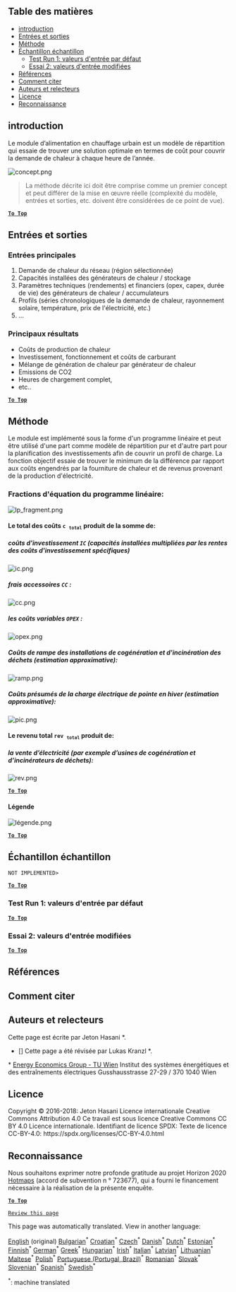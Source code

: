 <h2> Table des matières </h2><ul><li> <a href="#introduction">introduction</a> </li><li> <a href="#inputs-and-outputs">Entrées et sorties</a> </li><li> <a href="#method">Méthode</a> </li><li> <a href="#sample-run">Échantillon échantillon</a> <ul><li> <a href="#test-run-1-default-input-values">Test Run 1: valeurs d&#39;entrée par défaut</a> </li><li> <a href="#test-run-2-modified-input-values">Essai 2: valeurs d&#39;entrée modifiées</a> </li></ul></li><li> <a href="#references">Références</a> </li><li> <a href="#how-to-cite">Comment citer</a> </li><li> <a href="#authors-and-reviewers">Auteurs et relecteurs</a> </li><li> <a href="#license">Licence</a> </li><li> <a href="#acknowledgement">Reconnaissance</a> </li></ul><h2> introduction </h2><p> Le module d’alimentation en chauffage urbain est un modèle de répartition qui essaie de trouver une solution optimale en termes de coût pour couvrir la demande de chaleur à chaque heure de l’année. </p><p><img alt="concept.png" src="https://github.com/HotMaps/hotmaps_wiki/blob/master/Images/dh_supply/concept.png"/></p><blockquote><p> La méthode décrite ici doit être comprise comme un premier concept et peut différer de la mise en œuvre réelle (complexité du modèle, entrées et sorties, etc. doivent être considérées de ce point de vue). </p></blockquote><p><ins> <code><strong><a href="#table-of-contents">To Top</a></strong></code> </ins> </p><h2> Entrées et sorties </h2><h3> Entrées principales </h3><ol><li> Demande de chaleur du réseau (région sélectionnée) </li><li> Capacités installées des générateurs de chaleur / stockage </li><li> Paramètres techniques (rendements) et financiers (opex, capex, durée de vie) des générateurs de chaleur / accumulateurs </li><li> Profils (séries chronologiques de la demande de chaleur, rayonnement solaire, température, prix de l&#39;électricité, etc.) </li><li> ... </li></ol><h3> Principaux résultats </h3><ul><li> Coûts de production de chaleur </li><li> Investissement, fonctionnement et coûts de carburant </li><li> Mélange de génération de chaleur par générateur de chaleur </li><li> Emissions de CO2 </li><li> Heures de chargement complet, </li><li> etc.. </li></ul><p><ins> <code><strong><a href="#table-of-contents">To Top</a></strong></code> </ins> </p><h2> Méthode </h2><p> Le module est implémenté sous la forme d&#39;un programme linéaire et peut être utilisé d&#39;une part comme modèle de répartition pur et d&#39;autre part pour la planification des investissements afin de couvrir un profil de charge. La fonction objectif essaie de trouver le minimum de la différence par rapport aux coûts engendrés par la fourniture de chaleur et de revenus provenant de la production d&#39;électricité. </p><h3> Fractions d&#39;équation du programme linéaire: </h3><p><img alt="lp_fragment.png" src="https://github.com/HotMaps/hotmaps_wiki/blob/master/Images/dh_supply/lp_fragment.png"/></p><h4> Le total des coûts <code>c <sub>total</sub></code> produit de la somme de: </h4><h5> coûts d&#39;investissement <code>IC</code> (capacités installées multipliées par les rentes des coûts d&#39;investissement spécifiques) </h5><p><img alt="ic.png" src="https://github.com/HotMaps/hotmaps_wiki/blob/master/Images/dh_supply/ic.png"/></p><h5> frais accessoires <code>CC</code> : </h5><p><img alt="cc.png" src="https://github.com/HotMaps/hotmaps_wiki/blob/master/Images/dh_supply/cc.png"/></p><h5> les coûts variables <code>OPEX</code> : </h5><p><img alt="opex.png" src="https://github.com/HotMaps/hotmaps_wiki/blob/master/Images/dh_supply/opex.png"/></p><h5> Coûts de rampe des installations de cogénération et d&#39;incinération des déchets (estimation approximative): </h5><p><img alt="ramp.png" src="https://github.com/HotMaps/hotmaps_wiki/blob/master/Images/dh_supply/ramp.png"/></p><h5> Coûts présumés de la charge électrique de pointe en hiver (estimation approximative): </h5><p><img alt="pic.png" src="https://github.com/HotMaps/hotmaps_wiki/blob/master/Images/dh_supply/peak.png"/></p><h4> Le revenu total <code>rev <sub>total</sub></code> produit de: </h4><h5> la vente d’électricité (par exemple d’usines de cogénération et d’incinérateurs de déchets): </h5><p><img alt="rev.png" src="https://github.com/HotMaps/hotmaps_wiki/blob/master/Images/dh_supply/rev.png"/></p><p><ins> <code><strong><a href="#table-of-contents">To Top</a></strong></code> </ins> </p><h4> Légende </h4><p><img alt="légende.png" src="https://github.com/HotMaps/hotmaps_wiki/blob/master/Images/dh_supply/legend.png"/></p><p><ins> <code><strong><a href="#table-of-contents">To Top</a></strong></code> </ins> </p><h2> Échantillon échantillon </h2><p> <code>NOT IMPLEMENTED&gt;</code> </p> <p><ins> <code><strong><a href="#table-of-contents">To Top</a></strong></code> </ins> </p><h3> Test Run 1: valeurs d&#39;entrée par défaut </h3><p><ins> <code><strong><a href="#table-of-contents">To Top</a></strong></code> </ins> </p><h3> Essai 2: valeurs d&#39;entrée modifiées </h3><p><ins> <code><strong><a href="#table-of-contents">To Top</a></strong></code> </ins> </p><h2> Références </h2><h2> Comment citer </h2><h2> Auteurs et relecteurs </h2><p> Cette page est écrite par Jeton Hasani *. </p><ul><li> [] Cette page a été révisée par Lukas Kranzl *. </li></ul><p> * <a href="https://eeg.tuwien.ac.at/">Energy Economics Group - TU Wien</a> Institut des systèmes énergétiques et des entraînements électriques Gusshausstrasse 27-29 / 370 1040 Wien </p><h2> Licence </h2><p> Copyright © 2016-2018: Jeton Hasani Licence internationale Creative Commons Attribution 4.0 Ce travail est sous licence Creative Commons CC BY 4.0 Licence internationale. Identifiant de licence SPDX: Texte de licence CC-BY-4.0: https://spdx.org/licenses/CC-BY-4.0.html </p><h2> Reconnaissance </h2><p> Nous souhaitons exprimer notre profonde gratitude au projet Horizon 2020 <a href="https://www.hotmaps-project.eu">Hotmaps</a> (accord de subvention n ° 723677), qui a fourni le financement nécessaire à la réalisation de la présente enquête. </p><p><ins> <code><strong><a href="#table-of-contents">To Top</a></strong></code> </ins> </p><p> <code><a href="https://github.com/HotMaps/hotmaps_wiki/wiki/CM_DH_supply/_edit">Review this page</a></code> </p>

This page was automatically translated. View in another language:

[English](../en/CM-District-heating-supply-dispatch.md) (original) [Bulgarian](../bg/CM-District-heating-supply-dispatch.md)<sup>\*</sup> [Croatian](../hr/CM-District-heating-supply-dispatch.md)<sup>\*</sup> [Czech](../cs/CM-District-heating-supply-dispatch.md)<sup>\*</sup> [Danish](../da/CM-District-heating-supply-dispatch.md)<sup>\*</sup> [Dutch](../nl/CM-District-heating-supply-dispatch.md)<sup>\*</sup> [Estonian](../et/CM-District-heating-supply-dispatch.md)<sup>\*</sup> [Finnish](../fi/CM-District-heating-supply-dispatch.md)<sup>\*</sup>  [German](../de/CM-District-heating-supply-dispatch.md)<sup>\*</sup> [Greek](../el/CM-District-heating-supply-dispatch.md)<sup>\*</sup> [Hungarian](../hu/CM-District-heating-supply-dispatch.md)<sup>\*</sup> [Irish](../ga/CM-District-heating-supply-dispatch.md)<sup>\*</sup> [Italian](../it/CM-District-heating-supply-dispatch.md)<sup>\*</sup> [Latvian](../lv/CM-District-heating-supply-dispatch.md)<sup>\*</sup> [Lithuanian](../lt/CM-District-heating-supply-dispatch.md)<sup>\*</sup> [Maltese](../mt/CM-District-heating-supply-dispatch.md)<sup>\*</sup> [Polish](../pl/CM-District-heating-supply-dispatch.md)<sup>\*</sup> [Portuguese (Portugal, Brazil)](../pt/CM-District-heating-supply-dispatch.md)<sup>\*</sup> [Romanian](../ro/CM-District-heating-supply-dispatch.md)<sup>\*</sup> [Slovak](../sk/CM-District-heating-supply-dispatch.md)<sup>\*</sup> [Slovenian](../sl/CM-District-heating-supply-dispatch.md)<sup>\*</sup> [Spanish](../es/CM-District-heating-supply-dispatch.md)<sup>\*</sup> [Swedish](../sv/CM-District-heating-supply-dispatch.md)<sup>\*</sup> 

<sup>\*</sup>: machine translated
